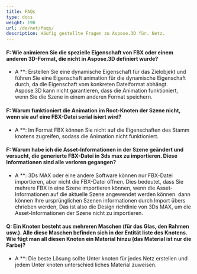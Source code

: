 ```yaml
---
title: FAQs
type: docs
weight: 190
url: /de/net/faqs/
description: Häufig gestellte Fragen zu Aspose.3D für. Netz.
---
```

####  **F: Wie animieren Sie die spezielle Eigenschaft von FBX oder einem anderen 3D-Format, die nicht in Aspose.3D definiert wurde?**
* A **: Erstellen Sie eine dynamische Eigenschaft für das Zielobjekt und führen Sie eine Eigenschaft animation für die dynamische Eigenschaft durch, da die Eigenschaft vom konkreten Dateiformat abhängt. Aspose.3D kann nicht garantieren, dass die Animation funktioniert, wenn Sie die Szene in einem anderen Format speichern.
####  **F: Warum funktioniert die Animation im Root-Knoten der Szene nicht, wenn sie auf eine FBX-Datei serial isiert wird?**
* A **: Im Format FBX können Sie nicht auf die Eigenschaften des Stamm knotens zugreifen, sodass die Animation nicht funktioniert.
####  **F: Warum habe ich die Asset-Informationen in der Szene geändert und versucht, die generierte FBX-Datei in 3ds max zu importieren. Diese Informationen sind alle verloren gegangen?**
* A **: 3Ds MAX oder eine andere Software können nur FBX-Datei importieren, aber nicht die FBX-Datei öffnen. Dies bedeutet, dass Sie mehrere FBX in eine Szene importieren können, wenn die Asset-Informationen auf die aktuelle Szene angewendet werden können. dann können Ihre ursprünglichen Szenen informationen durch Import übers chrieben werden, Das ist also die Design richtlinie von 3Ds MAX, um die Asset-Informationen der Szene nicht zu importieren.


####  **Q: Ein Knoten besteht aus mehreren Maschen (für das Glas, den Rahmen usw.). Alle diese Maschen befinden sich in der Entität liste des Knotens. Wie fügt man all diesen Knoten ein Material hinzu (das Material ist nur die Farbe)?**
* A **: Die beste Lösung sollte Unter knoten für jedes Netz erstellen und jedem Unter knoten unterschied liches Material zuweisen.